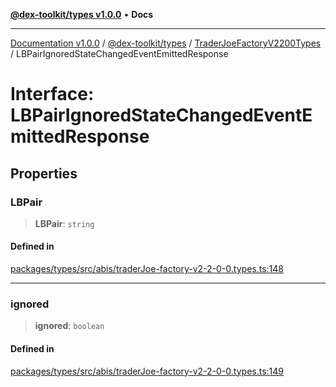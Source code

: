 [**@dex-toolkit/types v1.0.0**](../../../README.md) • **Docs**

***

[Documentation v1.0.0](../../../../../packages.md) / [@dex-toolkit/types](../../../README.md) / [TraderJoeFactoryV2200Types](../README.md) / LBPairIgnoredStateChangedEventEmittedResponse

# Interface: LBPairIgnoredStateChangedEventEmittedResponse

## Properties

### LBPair

> **LBPair**: `string`

#### Defined in

[packages/types/src/abis/traderJoe-factory-v2-2-0-0.types.ts:148](https://github.com/niZmosis/dex-toolkit/blob/3d8b41b44787b30fbea5de3ab4737662ffb61bc8/packages/types/src/abis/traderJoe-factory-v2-2-0-0.types.ts#L148)

***

### ignored

> **ignored**: `boolean`

#### Defined in

[packages/types/src/abis/traderJoe-factory-v2-2-0-0.types.ts:149](https://github.com/niZmosis/dex-toolkit/blob/3d8b41b44787b30fbea5de3ab4737662ffb61bc8/packages/types/src/abis/traderJoe-factory-v2-2-0-0.types.ts#L149)
